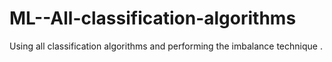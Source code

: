# ML--All-classification-algorithms
Using all classification algorithms and performing the imbalance technique .
